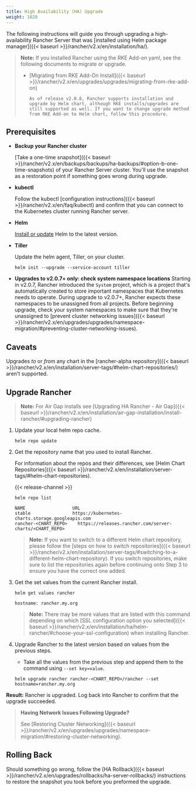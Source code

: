 ```yaml
---
title: High Availability (HA) Upgrade
weight: 1020
---
```


The following instructions will guide you through upgrading a high-availability Rancher Server that was [installed using Helm package manager]({{< baseurl >}}/rancher/v2.x/en/installation/ha/).

>**Note:** If you installed Rancher using the RKE Add-on yaml, see the following documents to migrate or upgrade.
>
>* [Migrating from RKE Add-On Install]({{< baseurl >}}/rancher/v2.x/en/upgrades/upgrades/migrating-from-rke-add-on)
>
>       As of release v2.0.8, Rancher supports installation and upgrade by Helm chart, although RKE installs/upgrades are still supported as well. If you want to change upgrade method from RKE Add-on to Helm chart, follow this procedure.


## Prerequisites

- **Backup your Rancher cluster**

    [Take a one-time snapshot]({{< baseurl >}}/rancher/v2.x/en/backups/backups/ha-backups/#option-b-one-time-snapshots)
    of your Rancher Server cluster. You'll use the snapshot as a restoration point if something goes wrong during upgrade.

- **kubectl**

    Follow the kubectl [configuration instructions]({{< baseurl >}}/rancher/v2.x/en/faq/kubectl) and confirm that you can connect to the Kubernetes cluster running Rancher server.

- **Helm**

    [Install or update](https://docs.helm.sh/using_helm/#installing-helm) Helm to the latest version.

- **Tiller**

    Update the helm agent, Tiller, on your cluster.

    ```
    helm init --upgrade --service-account tiller
    ```
- **Upgrades to v2.0.7+ only: check system namespace locations**
     Starting in v2.0.7, Rancher introduced the `System` project, which is a project that's automatically created to store important namespaces that Kubernetes needs to operate. During upgrade to v2.0.7+, Rancher expects these namespaces to be unassigned from all projects. Before beginning upgrade, check your system namespaces to make sure that they're unassigned to [prevent cluster networking issues]({{< baseurl >}}/rancher/v2.x/en/upgrades/upgrades/namespace-migration/#preventing-cluster-networking-issues).

## Caveats
Upgrades _to_ or _from_ any chart in the  [rancher-alpha repository]({{< baseurl >}}/rancher/v2.x/en/installation/server-tags/#helm-chart-repositories/) aren't supported.

## Upgrade Rancher

> **Note:** For Air Gap installs see [Upgrading HA Rancher - Air Gap]({{< baseurl >}}/rancher/v2.x/en/installation/air-gap-installation/install-rancher/#upgrading-rancher)

1. Update your local helm repo cache.

    ```
    helm repo update
    ```

2. Get the repository name that you used to install Rancher.

    For information about the repos and their differences, see [Helm Chart Repositories]({{< baseurl >}}/rancher/v2.x/en/installation/server-tags/#helm-chart-repositories).

    {{< release-channel >}}

    ```
    helm repo list

    NAME          	      URL
    stable        	      https://kubernetes-charts.storage.googleapis.com
    rancher-<CHART_REPO>	https://releases.rancher.com/server-charts/<CHART_REPO>
    ```

    > **Note:** If you want to switch to a different Helm chart repository, please follow the [steps on how to switch repositories]({{< baseurl >}}/rancher/v2.x/en/installation/server-tags/#switching-to-a-different-helm-chart-repository). If you switch repositories, make sure to list the repositories again before continuing onto Step 3 to ensure you have the correct one added.

3. Get the set values from the current Rancher install.

    ```
    helm get values rancher

    hostname: rancher.my.org
    ```

    > **Note:** There may be more values that are listed with this command depending on which [SSL configuration option you selected]({{< baseurl >}}/rancher/v2.x/en/installation/ha/helm-rancher/#choose-your-ssl-configuration) when installing Rancher.

4. Upgrade Rancher to the latest version based on values from the previous steps.

    - Take all the values from the previous step and append them to the command using `--set key=value`.

    ```
    helm upgrade rancher rancher-<CHART_REPO>/rancher --set hostname=rancher.my.org
    ```

**Result:** Rancher is upgraded. Log back into Rancher to confirm that the upgrade succeeded.

>**Having Network Issues Following Upgrade?**
>
> See [Restoring Cluster Networking]({{< baseurl >}}/rancher/v2.x/en/upgrades/upgrades/namespace-migration/#restoring-cluster-networking).

## Rolling Back

Should something go wrong, follow the [HA Rollback]({{< baseurl >}}/rancher/v2.x/en/upgrades/rollbacks/ha-server-rollbacks/) instructions to restore the snapshot you took before you preformed the upgrade.

